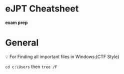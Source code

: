 # eJPT Cheatsheet

**exam prep**
# General


<aside>
💡 For Finding all important files in Windows:(CTF Style)

`cd c:\Users` then
`tree /F`

</aside>
